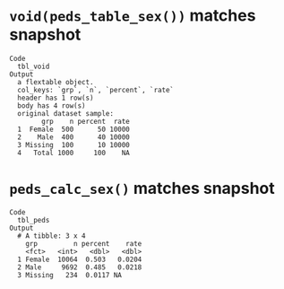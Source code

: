 # `void(peds_table_sex())` matches snapshot

    Code
      tbl_void
    Output
      a flextable object.
      col_keys: `grp`, `n`, `percent`, `rate` 
      header has 1 row(s) 
      body has 4 row(s) 
      original dataset sample: 
            grp    n percent  rate
      1  Female  500      50 10000
      2    Male  400      40 10000
      3 Missing  100      10 10000
      4   Total 1000     100    NA

# `peds_calc_sex()` matches snapshot

    Code
      tbl_peds
    Output
      # A tibble: 3 x 4
        grp         n percent    rate
        <fct>   <int>   <dbl>   <dbl>
      1 Female  10064  0.503   0.0204
      2 Male     9692  0.485   0.0218
      3 Missing   234  0.0117 NA     

